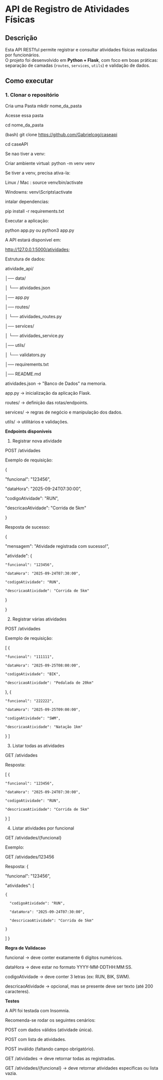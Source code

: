 # API de Registro de Atividades Físicas

## Descrição
Esta API RESTful permite registrar e consultar atividades físicas realizadas por funcionários.  
O projeto foi desenvolvido em **Python + Flask**, com foco em boas práticas: separação de camadas (`routes`, `services`, `utils`) e validação de dados.

## Como executar

### 1. Clonar o repositório

Cria uma Pasta
mkdir nome_da_pasta

Acesse essa pasta

cd nome_da_pasta

(bash)
git clone https://github.com/Gabrielcqg/caseapi

cd caseAPI

Se nao tiver a venv:

Criar ambiente virtual:
python -m venv venv

Se tiver a venv, precisa ativa-la:

Linux / Mac :
source venv/bin/activate

Windowns:
venv\Scripts\activate

intalar dependencias:

pip install -r requirements.txt

Executar a aplicação:

python app.py
ou
python3 app.py

A API estará disponível em:

http://127.0.0.1:5000/atividades;

Estrutura de dados: 

atividade_api/

│── data/

│   └── atividades.json

│── app.py

│── routes/

│   └── atividades_routes.py

│── services/

│   └── atividades_service.py

│── utils/

│   └── validators.py

│── requirements.txt

│── README.md

atividades.json → "Banco de Dados" na memoria.

app.py → inicialização da aplicação Flask.

routes/ → definição das rotas/endpoints.

services/ → regras de negócio e manipulação dos dados.

utils/ → utilitários e validações.



**Endpoints disponíveis**
1. Registrar nova atividade

POST /atividades

Exemplo de requisição:

{

  "funcional": "123456",

  "dataHora": "2025-09-24T07:30:00",

  "codigoAtividade": "RUN",

  "descricaoAtividade": "Corrida de 5km"

}

Resposta de sucesso:

{

  "mensagem": "Atividade registrada com sucesso!",

  "atividade": {

    "funcional": "123456",

    "dataHora": "2025-09-24T07:30:00",

    "codigoAtividade": "RUN",

    "descricaoAtividade": "Corrida de 5km"

  }

}

2. Registrar várias atividades

POST /atividades

Exemplo de requisição:

[
  {

    "funcional": "111111",

    "dataHora": "2025-09-25T08:00:00",

    "codigoAtividade": "BIK",

    "descricaoAtividade": "Pedalada de 20km"

  },
  {

    "funcional": "222222",

    "dataHora": "2025-09-25T09:00:00",

    "codigoAtividade": "SWM",

    "descricaoAtividade": "Natação 1km"

  }
]

3. Listar todas as atividades

GET /atividades

Resposta:

[
  {

    "funcional": "123456",

    "dataHora": "2025-09-24T07:30:00",

    "codigoAtividade": "RUN",

    "descricaoAtividade": "Corrida de 5km"

  }
]

4. Listar atividades por funcional

GET /atividades/{funcional}

Exemplo:

GET /atividades/123456

Resposta:
{

  "funcional": "123456",

  "atividades": [

    {

      "codigoAtividade": "RUN",

      "dataHora": "2025-09-24T07:30:00",

      "descricaoAtividade": "Corrida de 5km"

    }

  ]
}

**Regra de Validacao**

funcional → deve conter exatamente 6 dígitos numéricos.

dataHora → deve estar no formato YYYY-MM-DDTHH:MM:SS.

codigoAtividade → deve conter 3 letras (ex: RUN, BIK, SWM).

descricaoAtividade → opcional, mas se presente deve ser texto (até 200 caracteres).

**Testes**

A API foi testada com Insomnia.

Recomenda-se rodar os seguintes cenários:

POST com dados válidos (atividade única).

POST com lista de atividades.

POST inválido (faltando campo obrigatório).

GET /atividades → deve retornar todas as registradas.

GET /atividades/{funcional} → deve retornar atividades específicas ou lista vazia.